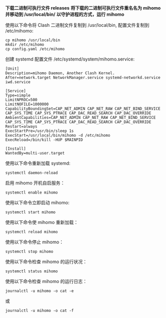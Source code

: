 **下载二进制可执行文件 releases**
**将下载的二进制可执行文件重名名为 mihomo 并移动到 /usr/local/bin/**
**以守护进程的方式，运行 mihomo**

使用以下命令将 Clash 二进制文件复制到 /usr/local/bin, 配置文件复制到 /etc/mihomo:
```
cp mihomo /usr/local/bin
mkdir /etc/mihomo
cp config.yaml /etc/mihomo
```

创建 systemd 配置文件 /etc/systemd/system/mihomo.service:
```
[Unit]
Description=mihomo Daemon, Another Clash Kernel.
After=network.target NetworkManager.service systemd-networkd.service iwd.service

[Service]
Type=simple
LimitNPROC=500
LimitNOFILE=1000000
CapabilityBoundingSet=CAP_NET_ADMIN CAP_NET_RAW CAP_NET_BIND_SERVICE CAP_SYS_TIME CAP_SYS_PTRACE CAP_DAC_READ_SEARCH CAP_DAC_OVERRIDE
AmbientCapabilities=CAP_NET_ADMIN CAP_NET_RAW CAP_NET_BIND_SERVICE CAP_SYS_TIME CAP_SYS_PTRACE CAP_DAC_READ_SEARCH CAP_DAC_OVERRIDE
Restart=always
ExecStartPre=/usr/bin/sleep 1s
ExecStart=/usr/local/bin/mihomo -d /etc/mihomo
ExecReload=/bin/kill -HUP $MAINPID

[Install]
WantedBy=multi-user.target
```

使用以下命令重新加载 systemd:
```
systemctl daemon-reload
```
启用 mihomo 开机自启服务：
```
systemctl enable mihomo
```
使用以下命令立即启动 mihomo:
```
systemctl start mihomo
```
使用以下命令使 mihomo 重新加载：
```
systemctl reload mihomo
```
使用以下命令停止 mihomo：
```
systemctl stop mihomo
```
使用以下命令检查 mihomo 的运行状况：
```
systemctl status mihomo
```
使用以下命令检查 mihomo 的运行日志：
```
journalctl -u mihomo -o cat -e
```
或
```
journalctl -u mihomo -o cat -f
```
